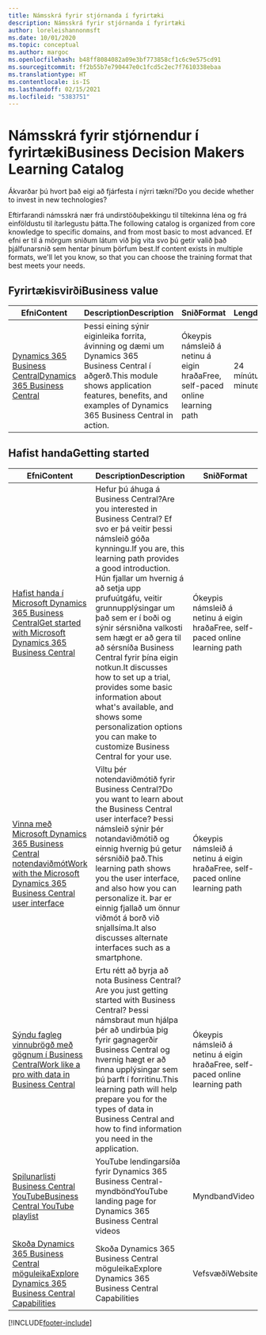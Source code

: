 ```yaml
---
title: Námsskrá fyrir stjórnanda í fyrirtæki
description: Námsskrá fyrir stjórnanda í fyrirtæki
author: loreleishannonmsft
ms.date: 10/01/2020
ms.topic: conceptual
ms.author: margoc
ms.openlocfilehash: b48ff8084082a09e3bf773858cf1c6c9e575cd91
ms.sourcegitcommit: ff2b55b7e790447e0c1fcd5c2ec7f7610338ebaa
ms.translationtype: HT
ms.contentlocale: is-IS
ms.lasthandoff: 02/15/2021
ms.locfileid: "5383751"
---
```

# <a name="business-decision-makers-learning-catalog"></a><span data-ttu-id="b9b93-103">Námsskrá fyrir stjórnendur í fyrirtæki</span><span class="sxs-lookup"><span data-stu-id="b9b93-103">Business Decision Makers Learning Catalog</span></span>

<span data-ttu-id="b9b93-104">Ákvarðar þú hvort það eigi að fjárfesta í nýrri tækni?</span><span class="sxs-lookup"><span data-stu-id="b9b93-104">Do you decide whether to invest in new technologies?</span></span>

<span data-ttu-id="b9b93-105">Eftirfarandi námsskrá nær frá undirstöðuþekkingu til tiltekinna léna og frá einföldustu til ítarlegustu þátta.</span><span class="sxs-lookup"><span data-stu-id="b9b93-105">The following catalog is organized from core knowledge to specific domains, and from most basic to most advanced.</span></span> <span data-ttu-id="b9b93-106">Ef efni er til á mörgum sniðum látum við þig vita svo þú getir valið það þjálfunarsnið sem hentar þínum þörfum best.</span><span class="sxs-lookup"><span data-stu-id="b9b93-106">If content exists in multiple formats, we'll let you know, so that you can choose the training format that best meets your needs.</span></span>  

## <a name="business-value"></a><span data-ttu-id="b9b93-107">Fyrirtækisvirði<a name="busvalue"></a></span><span class="sxs-lookup"><span data-stu-id="b9b93-107">Business value<a name="busvalue"></a></span></span>

| <span data-ttu-id="b9b93-108">Efni</span><span class="sxs-lookup"><span data-stu-id="b9b93-108">Content</span></span>                                                                 | <span data-ttu-id="b9b93-109">Description</span><span class="sxs-lookup"><span data-stu-id="b9b93-109">Description</span></span>                                                                                                | <span data-ttu-id="b9b93-110">Snið</span><span class="sxs-lookup"><span data-stu-id="b9b93-110">Format</span></span>                                | <span data-ttu-id="b9b93-111">Lengd</span><span class="sxs-lookup"><span data-stu-id="b9b93-111">Length</span></span>     |
|----------------------------------------------------------------------------------------------------------------|------------------------------------------------------------------------------------------------------------|---------------------------------------|------------|
| [<span data-ttu-id="b9b93-112">Dynamics 365 Business Central</span><span class="sxs-lookup"><span data-stu-id="b9b93-112">Dynamics 365 Business Central</span></span>](https://docs.microsoft.com/learn/modules/dynamics-365-business-central/) | <span data-ttu-id="b9b93-113">Þessi eining sýnir eiginleika forrita, ávinning og dæmi um Dynamics 365 Business Central í aðgerð.</span><span class="sxs-lookup"><span data-stu-id="b9b93-113">This module shows application features, benefits, and examples of Dynamics 365 Business Central in action.</span></span> | <span data-ttu-id="b9b93-114">Ókeypis námsleið á netinu á eigin hraða</span><span class="sxs-lookup"><span data-stu-id="b9b93-114">Free, self-paced online learning path</span></span> | <span data-ttu-id="b9b93-115">24 mínútur</span><span class="sxs-lookup"><span data-stu-id="b9b93-115">24 minutes</span></span> |

## <a name="getting-started"></a><span data-ttu-id="b9b93-116">Hafist handa<a name="get-started"></a></span><span class="sxs-lookup"><span data-stu-id="b9b93-116">Getting started<a name="get-started"></a></span></span>

| <span data-ttu-id="b9b93-117">Efni</span><span class="sxs-lookup"><span data-stu-id="b9b93-117">Content</span></span>                                                                                                                             | <span data-ttu-id="b9b93-118">Description</span><span class="sxs-lookup"><span data-stu-id="b9b93-118">Description</span></span>                                                                                                                                                                                                                                                                                      | <span data-ttu-id="b9b93-119">Snið</span><span class="sxs-lookup"><span data-stu-id="b9b93-119">Format</span></span>                                | <span data-ttu-id="b9b93-120">Lengd</span><span class="sxs-lookup"><span data-stu-id="b9b93-120">Length</span></span>             |
|------------------------------------------------------------------------------------------------------------------------------------------------------------------------------|--------------------------------------------------------------------------------------------------------------------------------------------------------------------------------------------------------------------------------------------------------------------------------------------------|---------------------------------------|--------------------|
| [<span data-ttu-id="b9b93-121">Hafist handa í Microsoft Dynamics 365 Business Central</span><span class="sxs-lookup"><span data-stu-id="b9b93-121">Get started with Microsoft Dynamics 365 Business Central</span></span>](https://docs.microsoft.com/learn/paths/get-started-dynamics-365-business-central/)                          | <span data-ttu-id="b9b93-122">Hefur þú áhuga á Business Central?</span><span class="sxs-lookup"><span data-stu-id="b9b93-122">Are you interested in Business Central?</span></span> <span data-ttu-id="b9b93-123">Ef svo er þá veitir þessi námsleið góða kynningu.</span><span class="sxs-lookup"><span data-stu-id="b9b93-123">If you are, this learning path provides a good introduction.</span></span> <span data-ttu-id="b9b93-124">Hún fjallar um hvernig á að setja upp prufuútgáfu, veitir grunnupplýsingar um það sem er í boði og sýnir sérsniðna valkosti sem hægt er að gera til að sérsníða Business Central fyrir þína eigin notkun.</span><span class="sxs-lookup"><span data-stu-id="b9b93-124">It discusses how to set up a trial, provides some basic information about what's available, and shows some personalization options you can make to customize Business Central for your use.</span></span> | <span data-ttu-id="b9b93-125">Ókeypis námsleið á netinu á eigin hraða</span><span class="sxs-lookup"><span data-stu-id="b9b93-125">Free, self-paced online learning path</span></span> | <span data-ttu-id="b9b93-126">3 klukkustundir 4 mínútur</span><span class="sxs-lookup"><span data-stu-id="b9b93-126">3 hours 4 minutes</span></span>  |
| [<span data-ttu-id="b9b93-127">Vinna með Microsoft Dynamics 365 Business Central notendaviðmót</span><span class="sxs-lookup"><span data-stu-id="b9b93-127">Work with the Microsoft Dynamics 365 Business Central user interface</span></span>](https://docs.microsoft.com/learn/paths/work-with-user-interface-dynamics-365-business-central/) | <span data-ttu-id="b9b93-128">Viltu þér notendaviðmótið fyrir Business Central?</span><span class="sxs-lookup"><span data-stu-id="b9b93-128">Do you want to learn about the Business Central user interface?</span></span> <span data-ttu-id="b9b93-129">Þessi námsleið sýnir þér notandaviðmótið og einnig hvernig þú getur sérsniðið það.</span><span class="sxs-lookup"><span data-stu-id="b9b93-129">This learning path shows you the user interface, and also how you can personalize it.</span></span> <span data-ttu-id="b9b93-130">Þar er einnig fjallað um önnur viðmót á borð við snjallsíma.</span><span class="sxs-lookup"><span data-stu-id="b9b93-130">It also discusses alternate interfaces such as a smartphone.</span></span>                                                                               | <span data-ttu-id="b9b93-131">Ókeypis námsleið á netinu á eigin hraða</span><span class="sxs-lookup"><span data-stu-id="b9b93-131">Free, self-paced online learning path</span></span> | <span data-ttu-id="b9b93-132">2 klukkustundir 27 mínútur</span><span class="sxs-lookup"><span data-stu-id="b9b93-132">2 hours 27 minutes</span></span> |
| [<span data-ttu-id="b9b93-133">Sýndu fagleg vinnubrögð með gögnum í Business Central</span><span class="sxs-lookup"><span data-stu-id="b9b93-133">Work like a pro with data in Business Central</span></span>](https://docs.microsoft.com/learn/paths/work-pro-data-dynamics-365-business-central)                                    | <span data-ttu-id="b9b93-134">Ertu rétt að byrja að nota Business Central?</span><span class="sxs-lookup"><span data-stu-id="b9b93-134">Are you just getting started with Business Central?</span></span> <span data-ttu-id="b9b93-135">Þessi námsbraut mun hjálpa þér að undirbúa þig fyrir gagnagerðir Business Central og hvernig hægt er að finna upplýsingar sem þú þarft í forritinu.</span><span class="sxs-lookup"><span data-stu-id="b9b93-135">This learning path will help prepare you for the types of data in Business Central and how to find information you need in the application.</span></span>                                                                                                  | <span data-ttu-id="b9b93-136">Ókeypis námsleið á netinu á eigin hraða</span><span class="sxs-lookup"><span data-stu-id="b9b93-136">Free, self-paced online learning path</span></span> | <span data-ttu-id="b9b93-137">2 klukkustundir 27 mínútur</span><span class="sxs-lookup"><span data-stu-id="b9b93-137">2 hours 27 minutes</span></span> |
| [<span data-ttu-id="b9b93-138">Spilunarlisti Business Central YouTube</span><span class="sxs-lookup"><span data-stu-id="b9b93-138">Business Central YouTube playlist</span></span>](https://www.youtube.com/playlist?list=PLcakwueIHoT-wVFPKUtmxlqcG1kJ0oqq4)                                                                | <span data-ttu-id="b9b93-139">YouTube lendingarsíða fyrir Dynamics 365 Business Central-myndbönd</span><span class="sxs-lookup"><span data-stu-id="b9b93-139">YouTube landing page for Dynamics 365 Business Central videos</span></span>                                                                                                                                                                                                                                    | <span data-ttu-id="b9b93-140">Myndband</span><span class="sxs-lookup"><span data-stu-id="b9b93-140">Video</span></span>                                 |                    |
| [<span data-ttu-id="b9b93-141">Skoða Dynamics 365 Business Central möguleika</span><span class="sxs-lookup"><span data-stu-id="b9b93-141">Explore Dynamics 365 Business Central Capabilities</span></span>](https://dynamics.microsoft.com/business-central/capabilities/)                                                    | <span data-ttu-id="b9b93-142">Skoða Dynamics 365 Business Central möguleika</span><span class="sxs-lookup"><span data-stu-id="b9b93-142">Explore Dynamics 365 Business Central Capabilities</span></span>                                                                                                                                                                                                                                               | <span data-ttu-id="b9b93-143">Vefsvæði</span><span class="sxs-lookup"><span data-stu-id="b9b93-143">Website</span></span>                               |                    |


[!INCLUDE[footer-include](../includes/footer-banner.md)]